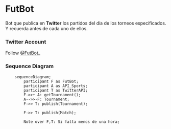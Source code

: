 # FutBot

Bot que publica en **Twitter** los partidos del día de los torneos especificados. Y recuerda antes de cada uno de ellos.


### Twitter Account

Follow [@FutBot_](https://twitter.com/FutBot_)

### Sequence Diagram

```mermaid
	sequenceDiagram;
		participant F as FutBot;
		participant A as API_Sports;
		participant T as TwitterAPI;
		F->>+ A: getTournament();
		A-->>-F: Tournament;
		F->> T: publish(Tournament);

		F->> T: publish(Match);

		Note over F,T: Si falta menos de una hora;
```

